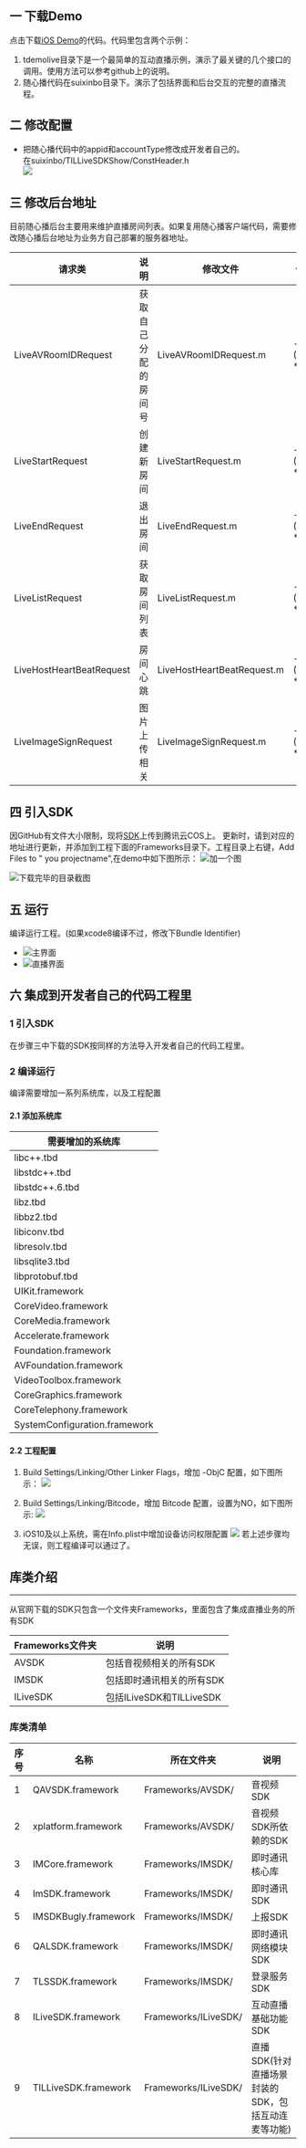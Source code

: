 ## 一 下载Demo
点击下载[iOS Demo](https://github.com/zhaoyang21cn/ILiveSDK_iOS_Demos)的代码。代码里包含两个示例：<br/>

1. tdemolive目录下是一个最简单的互动直播示例，演示了最关键的几个接口的调用。使用方法可以参考github上的说明。
2. 随心播代码在suixinbo目录下。演示了包括界面和后台交互的完整的直播流程。


## 二 修改配置

* 把随心播代码中的appid和accountType修改成开发者自己的。<br/>
在suixinbo/TILLiveSDKShow/ConstHeader.h<br/>
![](http://mc.qcloudimg.com/static/img/78f29b400ff3c1eff1546ade73384dda/image.png)

## 三 修改后台地址
目前随心播后台主要用来维护直播房间列表。如果复用随心播客户端代码，需要修改随心播后台地址为业务方自己部署的服务器地址。 <br />     

| 请求类| 说明 | 修改文件 | 修改方法 |
|---------|---------|---------|---------|
| LiveAVRoomIDRequest | 获取自己分配的房间号 |LiveAVRoomIDRequest.m|- (NSString *)url |
| LiveStartRequest | 创建新房间 |LiveStartRequest.m|- (NSString *)url |
| LiveEndRequest | 退出房间 |LiveEndRequest.m|- (NSString *)url |
| LiveListRequest | 获取房间列表 |LiveListRequest.m| - (NSString *)url |
| LiveHostHeartBeatRequest | 房间心跳 |LiveHostHeartBeatRequest.m|- (NSString *)url |
| LiveImageSignRequest | 图片上传相关 |LiveImageSignRequest.m|- (NSString *)url |


## 四 引入SDK 

因GitHub有文件大小限制，现将[SDK](https://github.com/zhaoyang21cn/ILiveSDK_iOS_Demos)上传到腾讯云COS上。 更新时，请到对应的地址进行更新，并添加到工程下面的Frameworks目录下。工程目录上右键，Add Files to " you projectname",在demo中如下图所示：
![加一个图](http://mc.qcloudimg.com/static/img/03ddb3785250513b0cb7b0fee2380a11/image.png)

![下载完毕的目录截图](http://mc.qcloudimg.com/static/img/03ddb3785250513b0cb7b0fee2380a11/image.png)


## 五 运行
编译运行工程。(如果xcode8编译不过，修改下Bundle Identifier)

* ![主界面](https://mc.qcloudimg.com/static/img/1be6185cdb0f61756c85e230a9fc0514/2.png)
* ![直播界面](https://mc.qcloudimg.com/static/img/ccf7ca496a22ec0aed9d4446f30ba85f/1.png)


## 六 集成到开发者自己的代码工程里
### 1 引入SDK 

在步骤三中下载的SDK按同样的方法导入开发者自己的代码工程里。

### 2 编译运行
编译需要增加一系列系统库，以及工程配置
#### 2.1 添加系统库
|  需要增加的系统库 |
|------------|
|libc++.tbd|
|libstdc++.tbd|
|libstdc++.6.tbd|
|libz.tbd|
|libbz2.tbd|
|libiconv.tbd|
|libresolv.tbd|
|libsqlite3.tbd|
|libprotobuf.tbd|
|UIKit.framework|
|CoreVideo.framework|
|CoreMedia.framework|
|Accelerate.framework|
|Foundation.framework|
|AVFoundation.framework|
|VideoToolbox.framework|
|CoreGraphics.framework|
|CoreTelephony.framework|
|SystemConfiguration.framework|

#### 2.2 工程配置
1. Build Settings/Linking/Other Linker Flags，增加 -ObjC 配置，如下图所示：
![](http://mc.qcloudimg.com/static/img/f473f6c580a4196af7d3d33edf140bdb/image.png)

2. Build Settings/Linking/Bitcode，增加 Bitcode 配置，设置为NO，如下图所示:
![](http://mc.qcloudimg.com/static/img/f473f6c580a4196af7d3d33edf140bdb/image.png)

3. iOS10及以上系统，需在Info.plist中增加设备访问权限配置
![](http://mc.qcloudimg.com/static/img/e7b7897cb79a5cb9a984938dd4b3fda3/image.png)
若上述步骤均无误，则工程编译可以通过了。

## 库类介绍
-----
从官网下载的SDK只包含一个文件夹Frameworks，里面包含了集成直播业务的所有SDK

|Frameworks文件夹|说明|
|---|---|
|AVSDK|包括音视频相关的所有SDK|
|IMSDK|包括即时通讯相关的所有SDK|
|ILiveSDK|包括ILiveSDK和TILLiveSDK|

### 库类清单
|序号|名称|所在文件夹|说明|
|---|---|---|---|
|1|QAVSDK.framework|Frameworks/AVSDK/|音视频SDK|
|2|xplatform.framework|Frameworks/AVSDK/|音视频SDK所依赖的SDK|
|3|IMCore.framework|Frameworks/IMSDK/|即时通讯核心库|
|4|ImSDK.framework|Frameworks/IMSDK/|即时通讯SDK|
|5|IMSDKBugly.framework|Frameworks/IMSDK/|上报SDK|
|6|QALSDK.framework|Frameworks/IMSDK/|即时通讯网络模块SDK|
|7|TLSSDK.framework|Frameworks/IMSDK/|登录服务SDK|
|8|ILiveSDK.framework|Frameworks/ILiveSDK/|互动直播基础功能SDK|
|9|TILLiveSDK.framework|Frameworks/ILiveSDK/|直播SDK(针对直播场景封装的SDK，包括互动连麦等功能)|
